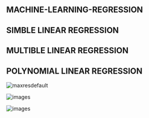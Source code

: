 ##  MACHINE-LEARNING-REGRESSION
## SIMBLE LINEAR REGRESSION 
## MULTIBLE LINEAR REGRESSION 
## POLYNOMIAL LINEAR REGRESSION 
![maxresdefault](https://user-images.githubusercontent.com/100859586/216324680-965f3090-2252-4f96-b378-7fc652a6bdbe.jpg)



![images](https://user-images.githubusercontent.com/100859586/216324740-7465bcb1-32f5-4bf8-9af0-048defb0e129.png)



![images](https://user-images.githubusercontent.com/100859586/216324833-4c943b88-3c7b-412d-b091-fdbd7122053b.png)




